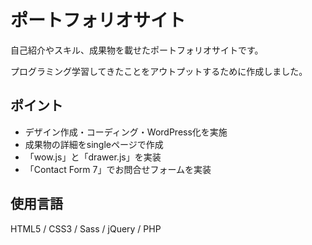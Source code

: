 # ポートフォリオサイト

自己紹介やスキル、成果物を載せたポートフォリオサイトです。

プログラミング学習してきたことをアウトプットするために作成しました。

## ポイント
- デザイン作成・コーディング・WordPress化を実施
- 成果物の詳細をsingleページで作成
- 「wow.js」と「drawer.js」を実装
- 「Contact Form 7」でお問合せフォームを実装

## 使用言語

HTML5 / CSS3 / Sass / jQuery / PHP

